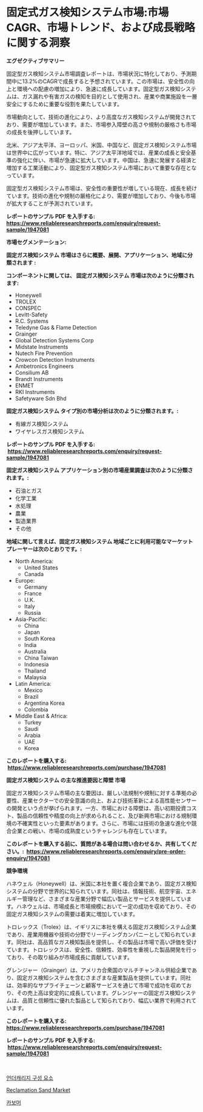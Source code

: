 <p><h1>固定式ガス検知システム市場:市場CAGR、市場トレンド、および成長戦略に関する洞察</h1></p><p><strong>エグゼクティブサマリー</strong></p>
<p><p>固定型ガス検知システム市場調査レポートは、市場状況に特化しており、予測期間中に13.2%のCAGRで成長すると予想されています。この市場は、安全性の向上と環境への配慮の増加により、急速に成長しています。固定型ガス検知システムは、ガス漏れや有害ガスの検知を目的として使用され、産業や商業施設を一層安全にするために重要な役割を果たしています。</p><p>市場動向として、技術の進化により、より高度なガス検知システムが開発されており、需要が増加しています。また、市場参入障壁の高さや規制の厳格さも市場の成長を後押ししています。</p><p>北米、アジア太平洋、ヨーロッパ、米国、中国など、固定ガス検知システム市場は世界中に広がっています。特に、アジア太平洋地域では、産業の成長と安全基準の強化に伴い、市場が急速に拡大しています。中国は、急速に発展する経済と増加する工業活動により、固定型ガス検知システム市場において重要な存在となっています。</p><p>固定型ガス検知システム市場は、安全性の重要性が増している現在、成長を続けています。技術の進化や規制の厳格化により、需要が増加しており、今後も市場が拡大することが予測されています。</p></p>
<p><strong>レポートのサンプル PDF を入手する: <a href="https://www.reliableresearchreports.com/enquiry/request-sample/1947081">https://www.reliableresearchreports.com/enquiry/request-sample/1947081</a></strong></p>
<p><strong>市場セグメンテーション:</strong></p>
<p><strong> 固定ガス検知システム 市場はさらに概要、展開、アプリケーション、地域に分類されます :</strong></p>
<p><strong>コンポーネントに関しては、 固定ガス検知システム 市場は次のように分類されます: &nbsp;</strong></p>
<p><ul><li>Honeywell</li><li>TROLEX</li><li>CONSPEC</li><li>Levitt-Safety</li><li>R.C. Systems</li><li>Teledyne Gas & Flame Detection</li><li>Grainger</li><li>Global Detection Systems Corp</li><li>Midstate Instruments</li><li>Nutech Fire Prevention</li><li>Crowcon Detection Instruments</li><li>Ambetronics Engineers</li><li>Consilium AB</li><li>Brandt Instruments</li><li>ENMET</li><li>RKI Instruments</li><li>Safetyware Sdn Bhd</li></ul></p>
<p><strong> 固定ガス検知システム タイプ別の市場分析は次のように分類されます。:</strong></p>
<p><ul><li>有線ガス検知システム</li><li>ワイヤレスガス検知システム</li></ul></p>
<p><strong>レポートのサンプル PDF を入手する: &nbsp;<a href="https://www.reliableresearchreports.com/enquiry/request-sample/1947081">https://www.reliableresearchreports.com/enquiry/request-sample/1947081</a></strong></p>
<p><strong> 固定ガス検知システム アプリケーション別の市場産業調査は次のように分類されます。:</strong></p>
<p><ul><li>石油とガス</li><li>化学工業</li><li>水処理</li><li>農業</li><li>製造業界</li><li>その他</li></ul></p>
<p><strong>地域に関して言えば、固定ガス検知システム 地域ごとに利用可能なマーケットプレーヤーは次のとおりです。:</strong></p>
<p><ul>
    <li>
        North America:
        <ul>
            <li>United States</li>
            <li>Canada</li>
        </ul>
    </li>
    <li>
        Europe:
        <ul>
            <li>Germany</li>
            <li>France</li>
            <li>U.K.</li>
            <li>Italy</li>
            <li>Russia</li>
        </ul>
    </li>
    <li>
        Asia-Pacific:
        <ul>
            <li>China</li>
            <li>Japan</li>
            <li>South Korea</li>
            <li>India</li>
            <li>Australia</li>
            <li>China Taiwan</li>
            <li>Indonesia</li>
            <li>Thailand</li>
            <li>Malaysia</li>
        </ul>
    </li>
    <li>
        Latin America:
        <ul>
            <li>Mexico</li>
            <li>Brazil</li>
            <li>Argentina Korea</li>
            <li>Colombia</li>
        </ul>
    </li>
    <li>
        Middle East & Africa:
        <ul>
            <li>Turkey</li>
            <li>Saudi</li>
            <li>Arabia</li>
            <li>UAE</li>
            <li>Korea</li>
        </ul>
    </li>
    </ul></p>
<p><strong>このレポートを購入する: &nbsp;<a href="https://www.reliableresearchreports.com/purchase/1947081">https://www.reliableresearchreports.com/purchase/1947081</a></strong></p>
<p><strong>固定ガス検知システム の主な推進要因と障壁 市場</strong></p>
<p><p>固定ガス検知システム市場の主な要因は、厳しい法規制や規制に対する準拠の必要性、産業セクターでの安全意識の向上、および技術革新による高性能センサーの開発という点が挙げられます。一方、市場における障壁は、高い初期投資コスト、製品の信頼性や精度の向上が求められること、及び新興市場における規制環境の不確実性といった要素があります。さらに、市場には技術の急速な進化や競合企業との戦い、市場の成熟度というチャレンジも存在しています。</p></p>
<p><strong>このレポートを購入する前に、質問がある場合は問い合わせるか、共有してください。:&nbsp; <a href="https://www.reliableresearchreports.com/enquiry/pre-order-enquiry/1947081">https://www.reliableresearchreports.com/enquiry/pre-order-enquiry/1947081</a></strong></p>
<p><strong>競争環境</strong></p>
<p><p>ハネウェル（Honeywell）は、米国に本社を置く複合企業であり、固定ガス検知システムの分野で世界的に知られています。同社は、情報技術、航空宇宙、エネルギー管理など、さまざまな産業分野で幅広い製品とサービスを提供しています。ハネウェルは、市場成長と市場規模において一定の成功を収めており、その固定ガス検知システムの需要は着実に増加しています。</p><p>トロレックス（Trolex）は、イギリスに本社を構える固定ガス検知システム企業であり、産業用機器や技術の分野でリーディングカンパニーとして知られています。同社は、高品質なガス検知製品を提供し、その製品は市場で高い評価を受けています。トロレックスは、安全性、信頼性、効率性を重視した製品開発を行っており、その取り組みが市場成長に貢献しています。</p><p>グレンジャー（Grainger）は、アメリカ合衆国のマルチチャンネル供給企業であり、固定ガス検知システムを含むさまざまな産業製品を提供しています。同社は、効率的なサプライチェーンと顧客サービスを通じて市場で成功を収めており、その売上高は安定的に成長しています。グレンジャーの固定ガス検知システムは、品質と信頼性に優れた製品として知られており、幅広い業界で利用されています。</p></p>
<p><strong>このレポートを購入する: &nbsp; <a href="https://www.reliableresearchreports.com/purchase/1947081">https://www.reliableresearchreports.com/purchase/1947081</a></strong></p>
<p><strong>レポートのサンプル PDF を入手する: &nbsp;<a href="https://www.reliableresearchreports.com/enquiry/request-sample/1947081">https://www.reliableresearchreports.com/enquiry/request-sample/1947081</a></strong><strong></strong></p>
<p>&nbsp;</p>
<p><p><a href="https://github.com/plelbej847484502/Market-Research-Report-List-1/blob/main/73040246947.md">언더캐리지 구성 요소</a></p><p><a href="https://artistic-helicopter-ca9.notion.site/Reclamation-Sand-Market-Size-and-Growth-Market-Segmentation-Regional-and-Country-Breakdowns-and-M-683a0662001949f287bb84dcdd181fe8">Reclamation Sand Market</a></p><p><a href="https://github.com/vseigx30c9a1j/Market-Research-Report-List-1/blob/main/42034206948.md">카보머</a></p></p>